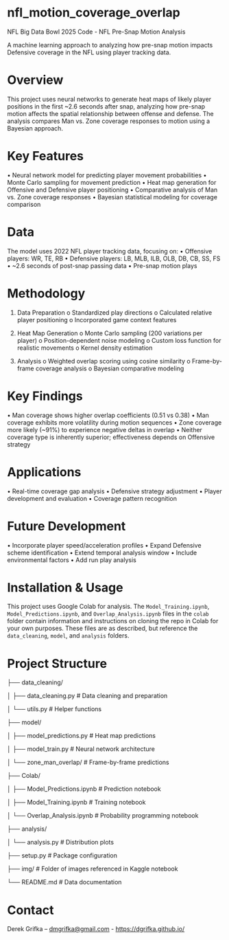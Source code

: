 # nfl_motion_coverage_overlap
NFL Big Data Bowl 2025 Code - NFL Pre-Snap Motion Analysis

A machine learning approach to analyzing how pre-snap motion impacts Defensive coverage in the NFL using player tracking data.

# Overview

This project uses neural networks to generate heat maps of likely player positions in the first ~2.6 seconds after snap, analyzing how pre-snap motion affects the spatial relationship between offense and defense. The analysis compares Man vs. Zone coverage responses to motion using a Bayesian approach.

# Key Features

•	Neural network model for predicting player movement probabilities
•	Monte Carlo sampling for movement prediction
•	Heat map generation for Offensive and Defensive player positioning
•	Comparative analysis of Man vs. Zone coverage responses
•	Bayesian statistical modeling for coverage comparison

# Data

The model uses 2022 NFL player tracking data, focusing on:
•	Offensive players: WR, TE, RB
•	Defensive players: LB, MLB, ILB, OLB, DB, CB, SS, FS
•	~2.6 seconds of post-snap passing data
•	Pre-snap motion plays

# Methodology

1.	Data Preparation 
o	Standardized play directions
o	Calculated relative player positioning
o	Incorporated game context features

2.	Heat Map Generation 
o	Monte Carlo sampling (200 variations per player)
o	Position-dependent noise modeling
o	Custom loss function for realistic movements
o	Kernel density estimation

3.	Analysis 
o	Weighted overlap scoring using cosine similarity
o	Frame-by-frame coverage analysis
o	Bayesian comparative modeling

# Key Findings

•	Man coverage shows higher overlap coefficients (0.51 vs 0.38)
•	Man coverage exhibits more volatility during motion sequences
•	Zone coverage more likely (~91%) to experience negative deltas in overlap
•	Neither coverage type is inherently superior; effectiveness depends on Offensive strategy

# Applications

•	Real-time coverage gap analysis
•	Defensive strategy adjustment
•	Player development and evaluation
•	Coverage pattern recognition

# Future Development

•	Incorporate player speed/acceleration profiles
•	Expand Defensive scheme identification
•	Extend temporal analysis window
•	Include environmental factors
•	Add run play analysis

# Installation & Usage

This project uses Google Colab for analysis. The `Model_Training.ipynb`, `Model_Predictions.ipynb`, and `Overlap_Analysis.ipynb` files in the `colab` folder contain information and instructions on cloning the repo in Colab for your own purposes. These files are as described, but reference the `data_cleaning`, `model`, and `analysis` folders.

# Project Structure

├── data_cleaning/

│   ├── data_cleaning.py         # Data cleaning and preparation

│   └── utils.py                 # Helper functions

├── model/

│   ├── model_predictions.py       # Heat map predictions

│   ├── model_train.py            # Neural network architecture

│   └── zone_man_overlap/         # Frame-by-frame predictions

├── Colab/

│   ├── Model_Predictions.ipynb       # Prediction notebook

│   ├── Model_Training.ipynb         # Training notebook

│   └── Overlap_Analysis.ipynb       # Probability programming notebook

├── analysis/

│   └── analysis.py       # Distribution plots

├── setup.py                    # Package configuration

├── img/  # Folder of images referenced in Kaggle notebook

└── README.md                   # Data documentation

# Contact

Derek Grifka – dmgrifka@gmail.com - https://dgrifka.github.io/

